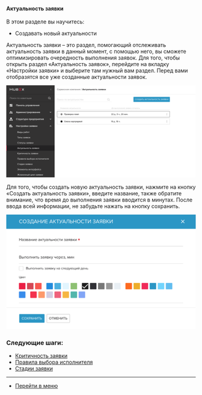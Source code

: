 #### Актуальность заявки
В этом разделе вы научитесь:
- Создавать новый актуальности

Актуальность заявки – это раздел, помогающий отслеживать актуальность заявки в данный момент, с помощью него, вы сможете оптимизировать очередность выполнения заявок. Для того, чтобы открыть раздел «Актуальность заявок», перейдите на вкладку «Настройки заявки» и выберите там нужный вам раздел. Перед вами отобразятся все уже созданные актуальности заявок.

![actual1](/attachments/images/FAQ/ADMIN/Actuality/actual1.png)

Для того, чтобы создать новую актуальность заявки, нажмите на кнопку «Создать актуальность заявки», введите название, также обратите внимание, что время до выполнения заявки вводится в минутах. После ввода всей информации, не забудьте нажать на кнопку сохранить.

![actual2](/attachments/images/FAQ/ADMIN/Actuality/actual2.png)



### Следующие шаги:
- [Критичность заявки](./Criticality.md)
- [Правила выбора исполнителя](./RulesOfChoice.md)
- [Стадии заявки](./StageType.md)

____
- [Перейти в меню](http://wiki.hubex.ru)
